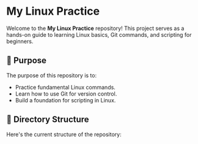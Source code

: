 # My Linux Practice

Welcome to the **My Linux Practice** repository! This project serves as a hands-on guide to learning Linux basics, Git commands, and scripting for beginners.

## 📝 Purpose
The purpose of this repository is to:
- Practice fundamental Linux commands.
- Learn how to use Git for version control.
- Build a foundation for scripting in Linux.

## 📂 Directory Structure
Here's the current structure of the repository:
